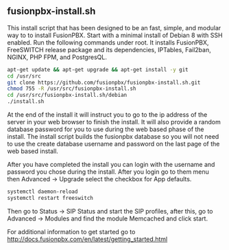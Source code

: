 fusionpbx-install.sh
--------------------------------------

This install script that has been designed to be an fast, simple, and modular way to to install FusionPBX. 
Start with a minimal install of Debian 8 with SSH enabled. Run the following commands under root. It installs 
FusionPBX, FreeSWITCH release package and its dependencies, IPTables, Fail2ban, NGINX, PHP FPM, and PostgresQL.

```bash
apt-get update && apt-get upgrade && apt-get install -y git
cd /usr/src
git clone https://github.com/fusionpbx/fusionpbx-install.sh.git
chmod 755 -R /usr/src/fusionpbx-install.sh
cd /usr/src/fusionpbx-install.sh/debian
./install.sh
```

At the end of the install it will instruct you to go to the ip address of the server in your web browser to finish the install. 
It will also provide a random database password for you to use during the web based phase of the install. The install script 
builds the fusionpbx database so you will not need to use the create database username and password on the last page of the 
web based install.

After you have completed the install you can login with the username and password you chose during the install. After you login 
go to them menu then Advanced -> Upgrade select the checkbox for App defaults. 

```bash
systemctl daemon-reload
systemctl restart freeswitch
```

Then go to Status -> SIP Status and start the SIP profiles, after this, go to Advanced -> Modules and find the module Memcached and click start.

For additional information to get started go to http://docs.fusionpbx.com/en/latest/getting_started.html 


